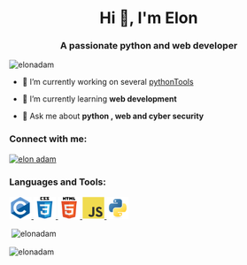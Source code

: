 <h1 align="center">Hi 👋, I'm Elon</h1>
<h3 align="center">A passionate python and web developer</h3>

<p align="left"> <img src="https://komarev.com/ghpvc/?username=elonadam&label=Profile%20views&color=0e75b6&style=flat" alt="elonadam" /> </p>

- 🔭 I’m currently working on several [pythonTools](https://github.com/elonadam/python_projects/tree/main/days%2015-57%20intermediate)

- 🌱 I’m currently learning **web development**

- 💬 Ask me about **python , web and cyber security**

<h3 align="left">Connect with me:</h3>
<p align="left">
<a href="https://linkedin.com/in/elon adam" target="blank"><img align="center" src="https://raw.githubusercontent.com/rahuldkjain/github-profile-readme-generator/master/src/images/icons/Social/linked-in-alt.svg" alt="elon adam" height="30" width="40" /></a>
</p>

<h3 align="left">Languages and Tools:</h3>
<p align="left"> <a href="https://www.cprogramming.com/" target="_blank" rel="noreferrer"> <img src="https://raw.githubusercontent.com/devicons/devicon/master/icons/c/c-original.svg" alt="c" width="40" height="40"/> </a> <a href="https://www.w3schools.com/css/" target="_blank" rel="noreferrer"> <img src="https://raw.githubusercontent.com/devicons/devicon/master/icons/css3/css3-original-wordmark.svg" alt="css3" width="40" height="40"/> </a> <a href="https://www.w3.org/html/" target="_blank" rel="noreferrer"> <img src="https://raw.githubusercontent.com/devicons/devicon/master/icons/html5/html5-original-wordmark.svg" alt="html5" width="40" height="40"/> </a> <a href="https://developer.mozilla.org/en-US/docs/Web/JavaScript" target="_blank" rel="noreferrer"> <img src="https://raw.githubusercontent.com/devicons/devicon/master/icons/javascript/javascript-original.svg" alt="javascript" width="40" height="40"/> </a> <a href="https://www.python.org" target="_blank" rel="noreferrer"> <img src="https://raw.githubusercontent.com/devicons/devicon/master/icons/python/python-original.svg" alt="python" width="40" height="40"/> </a> </p>

<p>&nbsp;<img align="center" src="https://github-readme-stats.vercel.app/api?username=elonadam&show_icons=true&locale=en" alt="elonadam" /></p>

<p><img align="center" src="https://github-readme-streak-stats.herokuapp.com/?user=elonadam&" alt="elonadam" /></p>

